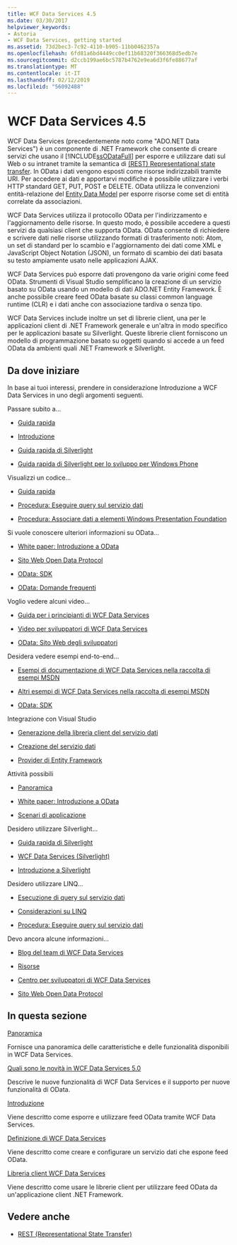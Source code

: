 ```yaml
---
title: WCF Data Services 4.5
ms.date: 03/30/2017
helpviewer_keywords:
- Astoria
- WCF Data Services, getting started
ms.assetid: 73d2bec3-7c92-4110-b905-11bb0462357a
ms.openlocfilehash: 6fd81a6bd4449cc0ef11b68320f366368d5edb7e
ms.sourcegitcommit: d2ccb199ae6bc5787b4762e9ea6d3f6fe88677af
ms.translationtype: MT
ms.contentlocale: it-IT
ms.lasthandoff: 02/12/2019
ms.locfileid: "56092488"
---
```

# <a name="wcf-data-services-45"></a>WCF Data Services 4.5

WCF Data Services (precedentemente noto come "ADO.NET Data Services") è un componente di .NET Framework che consente di creare servizi che usano il [!INCLUDE[ssODataFull](../../../../includes/ssodatafull-md.md)] per esporre e utilizzare dati sul Web o su intranet tramite la semantica di [ (REST) Representational state transfer](https://go.microsoft.com/fwlink/?LinkId=113919). In OData i dati vengono esposti come risorse indirizzabili tramite URI. Per accedere ai dati e apportarvi modifiche è possibile utilizzare i verbi HTTP standard GET, PUT, POST e DELETE. OData utilizza le convenzioni entità-relazione del [Entity Data Model](../../../../docs/framework/data/adonet/entity-data-model.md) per esporre risorse come set di entità correlate da associazioni.

WCF Data Services utilizza il protocollo OData per l'indirizzamento e l'aggiornamento delle risorse. In questo modo, è possibile accedere a questi servizi da qualsiasi client che supporta OData. OData consente di richiedere e scrivere dati nelle risorse utilizzando formati di trasferimento noti: Atom, un set di standard per lo scambio e l'aggiornamento dei dati come XML e JavaScript Object Notation (JSON), un formato di scambio dei dati basata su testo ampiamente usato nelle applicazioni AJAX.

WCF Data Services può esporre dati provengono da varie origini come feed OData. Strumenti di Visual Studio semplificano la creazione di un servizio basato su OData usando un modello di dati ADO.NET Entity Framework. È anche possibile creare feed OData basate su classi common language runtime (CLR) e i dati anche con associazione tardiva o senza tipo.

WCF Data Services include inoltre un set di librerie client, una per le applicazioni client di .NET Framework generale e un'altra in modo specifico per le applicazioni basate su Silverlight. Queste librerie client forniscono un modello di programmazione basato su oggetti quando si accede a un feed OData da ambienti quali .NET Framework e Silverlight.

## <a name="where-should-i-start"></a>Da dove iniziare

In base ai tuoi interessi, prendere in considerazione Introduzione a WCF Data Services in uno degli argomenti seguenti.

Passare subito a...

-   [Guida rapida](../../../../docs/framework/data/wcf/quickstart-wcf-data-services.md)

-   [Introduzione](../../../../docs/framework/data/wcf/getting-started-with-wcf-data-services.md)

-   [Guida rapida di Silverlight](https://go.microsoft.com/fwlink/?LinkID=192782)

-   [Guida rapida di Silverlight per lo sviluppo per Windows Phone](https://go.microsoft.com/fwlink/?LinkID=214535)

Visualizzi un codice...

-   [Guida rapida](../../../../docs/framework/data/wcf/quickstart-wcf-data-services.md)

-   [Procedura: Eseguire query sul servizio dati](../../../../docs/framework/data/wcf/how-to-execute-data-service-queries-wcf-data-services.md)

-   [Procedura: Associare dati a elementi Windows Presentation Foundation](../../../../docs/framework/data/wcf/bind-data-to-wpf-elements-wcf-data-services.md)

Si vuole conoscere ulteriori informazioni su OData...

 -   [White paper: Introduzione a OData](https://go.microsoft.com/fwlink/?LinkId=220867)

-   [Sito Web Open Data Protocol](https://go.microsoft.com/fwlink/?LinkID=184554)

-   [OData: SDK](https://go.microsoft.com/fwlink/?LinkID=185248)

-   [OData: Domande frequenti](https://go.microsoft.com/fwlink/?LinkId=185867)

Voglio vedere alcuni video...

-   [Guida per i principianti di WCF Data Services](https://go.microsoft.com/fwlink/?LinkId=220864)

-   [Video per sviluppatori di WCF Data Services](https://go.microsoft.com/fwlink/?LinkId=220861)

-   [OData: Sito Web degli sviluppatori](https://go.microsoft.com/fwlink/?LinkId=185866)

Desidera vedere esempi end-to-end...

-   [Esempi di documentazione di WCF Data Services nella raccolta di esempi MSDN](https://go.microsoft.com/fwlink/?LinkID=220865)

-   [Altri esempi di WCF Data Services nella raccolta di esempi MSDN](https://go.microsoft.com/fwlink/?LinkId=220866)

-   [OData: SDK](https://go.microsoft.com/fwlink/?LinkID=185248)

Integrazione con Visual Studio

-   [Generazione della libreria client del servizio dati](../../../../docs/framework/data/wcf/generating-the-data-service-client-library-wcf-data-services.md)

-   [Creazione del servizio dati](../../../../docs/framework/data/wcf/creating-the-data-service.md)

-   [Provider di Entity Framework](../../../../docs/framework/data/wcf/entity-framework-provider-wcf-data-services.md)

Attività possibili

-   [Panoramica](../../../../docs/framework/data/wcf/wcf-data-services-overview.md)

-   [White paper: Introduzione a OData](https://go.microsoft.com/fwlink/?LinkId=220867)

-   [Scenari di applicazione](../../../../docs/framework/data/wcf/application-scenarios-wcf-data-services.md)

Desidero utilizzare Silverlight...

-   [Guida rapida di Silverlight](https://go.microsoft.com/fwlink/?LinkID=192782)

-   [WCF Data Services (Silverlight)](https://go.microsoft.com/fwlink/?LinkID=143149)

-   [Introduzione a Silverlight](https://go.microsoft.com/fwlink/?LinkId=148366)

Desidero utilizzare LINQ...

-   [Esecuzione di query sul servizio dati](../../../../docs/framework/data/wcf/querying-the-data-service-wcf-data-services.md)

-   [Considerazioni su LINQ](../../../../docs/framework/data/wcf/linq-considerations-wcf-data-services.md)

-   [Procedura: Eseguire query sul servizio dati](../../../../docs/framework/data/wcf/how-to-execute-data-service-queries-wcf-data-services.md)

Devo ancora alcune informazioni...

-   [Blog del team di WCF Data Services](https://go.microsoft.com/fwlink/?LinkID=150511)

-   [Risorse](../../../../docs/framework/data/wcf/wcf-data-services-resources.md)

-   [Centro per sviluppatori di WCF Data Services](https://go.microsoft.com/fwlink/?LinkId=220868)

-   [Sito Web Open Data Protocol](https://go.microsoft.com/fwlink/?LinkID=184554)

## <a name="in-this-section"></a>In questa sezione

 [Panoramica](../../../../docs/framework/data/wcf/wcf-data-services-overview.md)

 Fornisce una panoramica delle caratteristiche e delle funzionalità disponibili in WCF Data Services.

 [Quali sono le novità in WCF Data Services 5.0](https://docs.microsoft.com/previous-versions/dotnet/wcf-data-services/ee373845(v=vs.103))

 Descrive le nuove funzionalità di WCF Data Services e il supporto per nuove funzionalità di OData.

 [Introduzione](../../../../docs/framework/data/wcf/getting-started-with-wcf-data-services.md)

 Viene descritto come esporre e utilizzare feed OData tramite WCF Data Services.

 [Definizione di WCF Data Services](../../../../docs/framework/data/wcf/defining-wcf-data-services.md)

 Viene descritto come creare e configurare un servizio dati che espone feed OData.

 [Libreria client WCF Data Services](../../../../docs/framework/data/wcf/wcf-data-services-client-library.md)

 Viene descritto come usare le librerie client per utilizzare feed OData da un'applicazione client .NET Framework.

## <a name="see-also"></a>Vedere anche

- [REST (Representational State Transfer)](https://go.microsoft.com/fwlink/?LinkId=113919)
